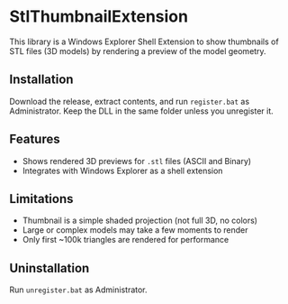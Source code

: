 # StlThumbnailExtension

This library is a Windows Explorer Shell Extension to show thumbnails of STL files (3D models) by rendering a preview of the model geometry.

## Installation

Download the release, extract contents, and run `register.bat` as Administrator.
Keep the DLL in the same folder unless you unregister it.

## Features

- Shows rendered 3D previews for `.stl` files (ASCII and Binary)
- Integrates with Windows Explorer as a shell extension

## Limitations

- Thumbnail is a simple shaded projection (not full 3D, no colors)
- Large or complex models may take a few moments to render
- Only first ~100k triangles are rendered for performance

## Uninstallation

Run `unregister.bat` as Administrator.